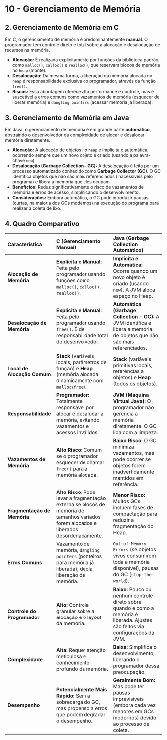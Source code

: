 # 10 - Gerenciamento de Memória

## 2. Gerenciamento de Memória em C

Em C, o gerenciamento de memória é predominantemente **manual**. O programador tem controle direto e total sobre a alocação e desalocação de recursos na memória.

* **Alocação:** É realizada explicitamente por funções da biblioteca padrão, como `malloc()`, `calloc()` e `realloc()`, que reservam blocos de memória no `heap` (monte).
* **Desalocação:** Da mesma forma, a liberação da memória alocada no `heap` é responsabilidade exclusiva do programador, através da função `free()`.
* **Riscos:** Essa abordagem oferece alta performance e controle, mas é suscetível a erros comuns como vazamentos de memória (esquecer de liberar memória) e `dangling pointers` (acessar memória já liberada).

## 3. Gerenciamento de Memória em Java

Em Java, o gerenciamento de memória é em grande parte **automático**, abstraindo o desenvolvedor da complexidade de alocar e desalocar memória diretamente.

* **Alocação:** A alocação de objetos no `heap` é implícita e automática, ocorrendo sempre que um novo objeto é criado (usando a palavra-chave `new`).
* **Desalocação (Garbage Collection - GC):** A desalocação é feita por um processo automatizado conhecido como **Garbage Collector (GC)**. O GC identifica objetos que não são mais referenciados (inacessíveis pelo programa) e libera a memória que eles ocupam.
* **Benefícios:** Reduz significativamente o risco de vazamentos de memória e erros de acesso, simplificando o desenvolvimento.
* **Considerações:** Embora automático, o GC pode introduzir pausas (curtas, na maioria dos GCs modernos) na execução do programa para realizar a coleta de lixo.

## 4. Quadro Comparativo

| Característica              | C (Gerenciamento Manual)                                      | Java (Garbage Collection Automático)                                 |
| :-------------------------- | :------------------------------------------------------------ | :------------------------------------------------------------------- |
| **Alocação de Memória** | **Explícita e Manual:** Feita pelo programador usando funções como `malloc()`, `calloc()`, `realloc()`. | **Implícita e Automática:** Ocorre quando um novo objeto é criado (usando `new`). A JVM aloca espaço no Heap. |
| **Desalocação de Memória** | **Explícita e Manual:** Feita pelo programador usando `free()`. É de responsabilidade total do desenvolvedor. | **Automática (Garbage Collection - GC):** A JVM identifica e libera a memória de objetos que não são mais referenciados. |
| **Local de Alocação Comum** | **Stack** (variáveis locais, parâmetros de função) e **Heap** (memória alocada dinamicamente com `malloc`/`free`). | **Stack** (variáveis primitivas locais, referências a objetos) e **Heap** (todos os objetos). |
| **Responsabilidade** | **Programador:** Totalmente responsável por alocar e desalocar a memória, evitando vazamentos e acessos inválidos. | **JVM (Máquina Virtual Java):** O programador não gerencia a memória diretamente. O GC lida com a limpeza. |
| **Vazamentos de Memória** | **Alto Risco:** Comum se o programador esquecer de chamar `free()` para a memória alocada. | **Baixo Risco:** O GC minimiza vazamentos, mas pode ocorrer se objetos forem inadvertidamente mantidos em referência. |
| **Fragmentação de Memória** | **Alto Risco:** Pode levar a fragmentação externa se blocos de memória de tamanhos variados forem alocados e liberados desordenadamente. | **Menor Risco:** Muitos GCs incluem fases de compactação para reduzir a fragmentação do Heap. |
| **Erros Comuns** | Vazamento de memória, `dangling pointers` (ponteiros para memória já liberada), dupla liberação de memória. | `Out-of-Memory Errors` (se objetos vivos consumirem toda a memória disponível), pausas do GC (`stop-the-world`). |
| **Controle do Programador** | **Alto:** Controle granular sobre a alocação e o layout da memória. | **Baixo:** Pouco ou nenhum controle direto sobre quando e como a memória é liberada. Ajustes são feitos via configurações da JVM. |
| **Complexidade** | **Alta:** Requer atenção meticulosa e conhecimento profundo da memória. | **Baixa:** Simplifica o desenvolvimento, liberando o programador dessa preocupação. |
| **Desempenho** | **Potencialmente Mais Rápido:** Sem a sobrecarga do GC, mas propenso a erros que podem degradar o desempenho. | **Geralmente Bom:** Mas pode ter pausas imprevisíveis (embora cada vez menores em GCs modernos) devido ao processo de coleta. |
